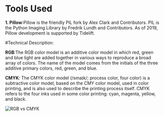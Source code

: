 # Tools Used

**1. Pillow**:Pillow is the friendly PIL fork by Alex Clark and Contributors. PIL is the Python Imaging Library by Fredrik Lundh and Contributors. As of 2019, Pillow development is supported by Tidelift.

#Technical Description:

**RGB**:The RGB color model is an additive color model in which red, green and blue light are added together in various ways to reproduce a broad array of colors. The name of the model comes from the initials of the three additive primary colors, red, green, and blue.

**CMYK**:
The CMYK color model (/smaɪk/; process color, four color) is a subtractive color model, based on the CMY color model, used in color printing, and is also used to describe the printing process itself. CMYK refers to the four inks used in some color printing: cyan, magenta, yellow, and black.

![RGB vs CMYK](/home/Minix/Image-tools/Val-blog-posts3.png)
